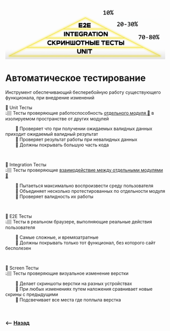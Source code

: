 ![illustration](img/illustration.png)
# Автоматическое тестирование
Инструмент обеспечивающий бесперебойную работу существующего функционала, при внедрение изменений

💠 Unit Тесты  
👆🏽 Тесты проверяющие работоспособность <ins>[отдельного модуля 💬](## "Хелперов, хуков, HOF, UI")</ins> в изолируемом пространстве от других модулей    

&emsp;&emsp; 🔹 Проверяет что при получении ожидаемых валидных данных приходит ожидаемый валидный результат    
&emsp;&emsp; 🔹 Проверяет результат работы при невалидных данных  
&emsp;&emsp; 🔹 Должны покрывать большую часть кода

<br>

💠 Integration Тесты  
👆🏽 Тесты проверяющие <ins>[взаимодействие между отдельными модулями 💬](## "App с redux, pages с Router, Api с reactQuery")</ins>

&emsp;&emsp; 🔹 Пытаеться максимально воспроизвести среду пользователя    
&emsp;&emsp; 🔹 Объединяет несколько протестированных по отдельности модуля  
&emsp;&emsp; 🔹 Проверяет валидность их работы  

<br>

💠 E2E Тесты  
👆🏽 Тесты в реальном браузере, выполняющие реальные действия пользователя

&emsp;&emsp; 🔹 Самые сложные, и времязатратные    
&emsp;&emsp; 🔹 Должны покрывать только тот функционал, без которого сайт бесполезен

<br>

💠 Screen Тесты  
👆🏽 Тесты проверяющие визуальное изменение верстки

&emsp;&emsp; 🔹 Делает скриншоты верстки на разных устройствах   
&emsp;&emsp; 🔹 При любых изменениях путем наложения сравнивает новые скрины с предыдущими  
&emsp;&emsp; 🔹 Подсвечивает все места где поплыла верстка


<br>

### ⟵ **<a href="../../readme.md">Назад</a>**
